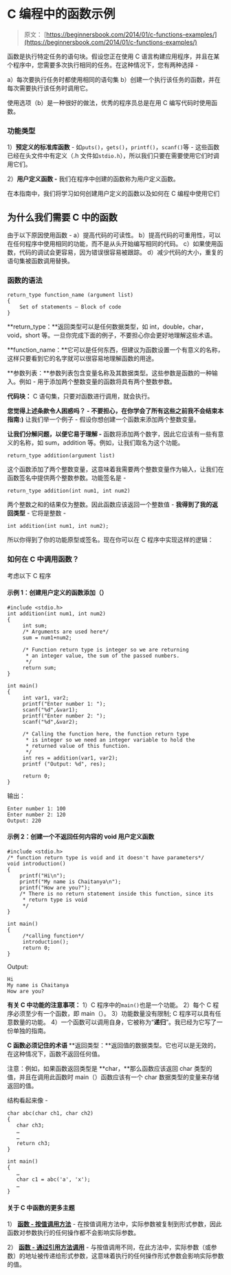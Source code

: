 # C 编程中的函数示例

> 原文： [https://beginnersbook.com/2014/01/c-functions-examples/](https://beginnersbook.com/2014/01/c-functions-examples/)

函数是执行特定任务的语句块。假设您正在使用 C 语言构建应用程序，并且在某个程序中，您需要多次执行相同的任务。在这种情况下，您有两种选择 -

a）每次要执行任务时都使用相同的语句集
b）创建一个执行该任务的函数，并在每次需要执行该任务时调用它。

使用选项（b）是一种很好的做法，优秀的程序员总是在用 C 编写代码时使用函数。

### 功能类型

1）**预定义的标准库函数** - 如`puts()`，`gets()`，`printf()`，`scanf()`等 - 这些函数已经在头文件中有定义（.h 文件如`stdio.h`），所以我们只要在需要使用它们时调用它们。

2）**用户定义函数 -** 我们在程序中创建的函数称为用户定义函数。

在本指南中，我们将学习如何创建用户定义的函数以及如何在 C 编程中使用它们

## 为什么我们需要 C 中的函数

由于以下原因使用函数 -
a）提高代码的可读性。
b）提高代码的可重用性，可以在任何程序中使用相同的功能，而不是从头开始编写相同的代码。
c）如果使用函数，代码的调试会更容易，因为错误很容易被跟踪。
d）减少代码的大小，重复的语句集被函数调用替换。

### 函数的语法

```
return_type function_name (argument list)
{
    Set of statements – Block of code
}
```

**return_type：**返回类型可以是任何数据类型，如 int，double，char，void，short 等。一旦你完成下面的例子，不要担心你会更好地理解这些术语。

**function_name：**它可以是任何东西，但建议为函数设置一个有意义的名称，这样只要看到它的名字就可以很容易地理解函数的用途。

**参数列表：**参数列表包含变量名称及其数据类型。这些参数是函数的一种输入。例如 - 用于添加两个整数变量的函数将具有两个整数参数。

**代码块：** C 语句集，只要对函数进行调用，就会执行。

**您觉得上述条款令人困惑吗？ - 不要担心，在你学会了所有这些之前我不会结束本指南:)**
让我们举一个例子 - 假设你想创建一个函数来添加两个整数变量。

**让我们分解问题，以便它易于理解 -**
函数将添加两个数字，因此它应该有一些有意义的名称，如 sum，addition 等。例如，让我们取名为这个功能。

```
return_type addition(argument list)
```

这个函数添加了两个整数变量，这意味着我需要两个整数变量作为输入，让我们在函数签名中提供两个整数参数。功能签名是 -

```
return_type addition(int num1, int num2)
```

两个整数之和的结果仅为整数。因此函数应该返回一个整数值 - **我得到了我的返回类型** - 它将是整数 -

```
int addition(int num1, int num2);
```

所以你得到了你的功能原型或签名。现在你可以在 C 程序中实现这样的逻辑：

### 如何在 C 中调用函数？

考虑以下 C 程序

#### 示例 1：创建用户定义的函数添加（）

```
#include <stdio.h>
int addition(int num1, int num2)
{
     int sum;
     /* Arguments are used here*/
     sum = num1+num2;

     /* Function return type is integer so we are returning
      * an integer value, the sum of the passed numbers.
      */
     return sum;
}

int main()
{
     int var1, var2;
     printf("Enter number 1: ");
     scanf("%d",&var1);
     printf("Enter number 2: ");
     scanf("%d",&var2);

     /* Calling the function here, the function return type
      * is integer so we need an integer variable to hold the
      * returned value of this function.
      */
     int res = addition(var1, var2);
     printf ("Output: %d", res);

     return 0;
}

```

输出：

```
Enter number 1: 100
Enter number 2: 120
Output: 220
```

#### 示例 2：创建一个不返回任何内容的 void 用户定义函数

```
#include <stdio.h>
/* function return type is void and it doesn't have parameters*/
void introduction()
{
    printf("Hi\n");
    printf("My name is Chaitanya\n");
    printf("How are you?");
    /* There is no return statement inside this function, since its
     * return type is void
     */
}

int main()
{
     /*calling function*/
     introduction();
     return 0;
}

```

Output:

```
Hi
My name is Chaitanya
How are you?
```

**有关 C 中功能的注意事项：**
1）C 程序中的`main()`也是一个功能。
2）每个 C 程序必须至少有一个函数，即 main（）。
3）功能数量没有限制; C 程序可以具有任意数量的功能。
4）一个函数可以调用自身，它被称为“**递归**”。我已经为它写了一份单独的指南。

**C 函数必须记住的术语**
**返回类型：**返回值的数据类型。它也可以是无效的，在这种情况下，函数不返回任何值。

注意：例如，如果函数返回类型是 **char，**那么函数应该返回 char 类型的值，并且在调用此函数时 main（）函数应该有一个 char 数据类型的变量来存储返回的值。

结构看起来像 -

```
char abc(char ch1, char ch2)
{
   char ch3;
   …
   …
   return ch3;
}

int main()
{
   …
   char c1 = abc('a', 'x');
   …
}
```

#### 关于 C 中函数的更多主题

1） [**函数 - 按值调用方法**](https://beginnersbook.com/2014/01/c-function-call-by-value-example/) - 在按值调用方法中，实际参数被复制到形式参数，因此函数对参数执行的任何操作都不会影响实际参数。

2） [**函数 - 通过引用方法调用**](https://beginnersbook.com/2014/01/c-function-call-by-reference-example/) - 与按值调用不同，在此方法中，实际参数（或参数）的地址被传递给形式参数，这意味着执行的任何操作形式参数会影响实际参数的值。